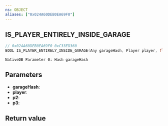```yaml
---
ns: OBJECT
aliases: ["0x024A60DEB0EA69F0"]
---
```

## IS_PLAYER_ENTIRELY_INSIDE_GARAGE

```c
// 0x024A60DEB0EA69F0 0xC33ED360
BOOL IS_PLAYER_ENTIRELY_INSIDE_GARAGE(Any garageHash, Player player, float p2, int p3);
```

```
NativeDB Parameter 0: Hash garageHash
```

## Parameters
* **garageHash**: 
* **player**: 
* **p2**: 
* **p3**: 

## Return value

